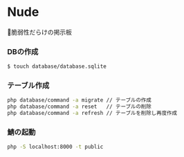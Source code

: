 # Nude
💩脆弱性だらけの掲示板

### DBの作成

```bash
$ touch database/database.sqlite
```

### テーブル作成

```bash
php database/command -a migrate // テーブルの作成
php database/command -a reset   // テーブルの削除
php database/command -a refresh // テーブルを削除し再度作成
```

### 鯖の起動

```bash
php -S localhost:8000 -t public
```
